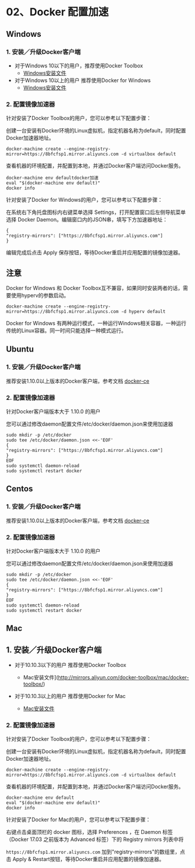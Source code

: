 # 02、Docker 配置加速

## Windows

###  1. 安装／升级Docker客户端

- 对于Windows 10以下的用户，推荐使用Docker Toolbox
  - [Windows安装文件](http://mirrors.aliyun.com/docker-toolbox/windows/docker-toolbox/)
- 对于Windows 10以上的用户 推荐使用Docker for Windows
  - [Windows安装文件](http://mirrors.aliyun.com/docker-toolbox/windows/docker-for-windows/)

###  2. 配置镜像加速器

针对安装了Docker Toolbox的用户，您可以参考以下配置步骤：

创建一台安装有Docker环境的Linux虚拟机，指定机器名称为default，同时配置Docker加速器地址。

```
docker-machine create --engine-registry-mirror=https://8bfcfsp1.mirror.aliyuncs.com -d virtualbox default
```

查看机器的环境配置，并配置到本地，并通过Docker客户端访问Docker服务。

```
docker-machine env defaultdocker加速
eval "$(docker-machine env default)"
docker info
```

针对安装了Docker for Windows的用户，您可以参考以下配置步骤：

在系统右下角托盘图标内右键菜单选择 Settings，打开配置窗口后左侧导航菜单选择 Docker Daemon。编辑窗口内的JSON串，填写下方加速器地址：

```
{
"registry-mirrors": ["https://8bfcfsp1.mirror.aliyuncs.com"]
}
```

编辑完成后点击 Apply 保存按钮，等待Docker重启并应用配置的镜像加速器。

## **注意**

Docker for Windows 和 Docker Toolbox互不兼容，如果同时安装两者的话，需要使用hyperv的参数启动。

```
docker-machine create --engine-registry-mirror=https://8bfcfsp1.mirror.aliyuncs.com -d hyperv default
```

Docker for Windows 有两种运行模式，一种运行Windows相关容器，一种运行传统的Linux容器。同一时间只能选择一种模式运行。



## Ubuntu

### 1. 安装／升级Docker客户端

推荐安装1.10.0以上版本的Docker客户端，参考文档 [docker-ce](https://yq.aliyun.com/articles/110806)

### 2. 配置镜像加速器

针对Docker客户端版本大于 1.10.0 的用户

您可以通过修改daemon配置文件/etc/docker/daemon.json来使用加速器

```
sudo mkdir -p /etc/docker
sudo tee /etc/docker/daemon.json <<-'EOF'
{
"registry-mirrors": ["https://8bfcfsp1.mirror.aliyuncs.com"]
}
EOF
sudo systemctl daemon-reload
sudo systemctl restart docker
```

## Centos

### 1. 安装／升级Docker客户端

推荐安装1.10.0以上版本的Docker客户端，参考文档 [docker-ce](https://yq.aliyun.com/articles/110806)

### **2. 配置镜像加速器**

针对Docker客户端版本大于 1.10.0 的用户

您可以通过修改daemon配置文件/etc/docker/daemon.json来使用加速器

```
sudo mkdir -p /etc/docker
sudo tee /etc/docker/daemon.json <<-'EOF'
{
"registry-mirrors": ["https://8bfcfsp1.mirror.aliyuncs.com"]
}
EOF
sudo systemctl daemon-reload
sudo systemctl restart docker
```

## **Mac**

## **1. 安装／升级Docker客户端**

- 对于10.10.3以下的用户 推荐使用Docker Toolbox
  - Mac安装文件](http://mirrors.aliyun.com/docker-toolbox/mac/docker-toolbox/)

- 对于10.10.3以上的用户 推荐使用Docker for Mac
  - [Mac安装文件](http://mirrors.aliyun.com/docker-toolbox/mac/docker-for-mac/)

### **2. 配置镜像加速器**

针对安装了Docker Toolbox的用户，您可以参考以下配置步骤：

创建一台安装有Docker环境的Linux虚拟机，指定机器名称为default，同时配置Docker加速器地址。

```
docker-machine create --engine-registry-mirror=https://8bfcfsp1.mirror.aliyuncs.com -d virtualbox default
```

查看机器的环境配置，并配置到本地，并通过Docker客户端访问Docker服务。

```
docker-machine env default
eval "$(docker-machine env default)"
docker info
```

针对安装了Docker for Mac的用户，您可以参考以下配置步骤：

右键点击桌面顶栏的 docker 图标，选择 Preferences ，在 Daemon 标签（Docker 17.03 之前版本为 Advanced 标签）下的 Registry mirrors 列表中将

`https://8bfcfsp1.mirror.aliyuncs.com` 加到"registry-mirrors"的数组里，点击 Apply & Restart按钮，等待Docker重启并应用配置的镜像加速器。